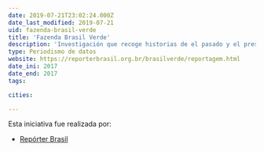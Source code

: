 ```yaml
---
date: 2019-07-21T23:02:24.000Z
date_last_modified: 2019-07-21
uid: fazenda-brasil-verde
title: 'Fazenda Brasil Verde'
description: 'Investigación que recoge historias de el pasado y el presente de trabajadores esclavizados en Brasil y expone los avances y las derrotas de Brasil en la lucha contra este crimen.'
type: Periodismo de datos
website: https://reporterbrasil.org.br/brasilverde/reportagem.html
date_ini: 2017
date_end: 2017
tags:

cities: 

---
```


Esta iniciativa fue realizada por:

- [Repórter Brasil](/organizaciones/reporter-brasil)

